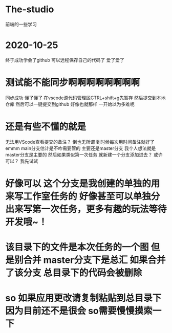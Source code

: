 # The-studio
前端的一些学习
# 2020-10-25
终于成功学会了github
可以远程保存自己的代码了 爱了爱了
# 测试能不能同步啊啊啊啊啊啊啊啊
 同步成功 懂了懂了 在vscode源代码管理区CTRL+shift+g先暂存 然后提交到本地仓库 然后可以一键提交到github  好像也就那样  一开始以为多难呢
 # 还是有些不懂的就是
 无法用VScode查看提交的备注？
 倒也无所谓 到时候每次用时间备注就好了
 emmm
 main分支估计是不咋需要管的
 主要还是master分支
 我个人想法就是master分支是主要的
 然后如果类似第一次任务  就新建一个分支添加进去？
 或许可以？
 我先试试
 # 好像可以  这个分支是我创建的单独的用来写工作室任务的 好像甚至可以单独分出来写第一次任务，更多有趣的玩法等待开发哦~！
 # 该目录下的文件是本次任务的一个图  但是别合并  master分支下是总汇  如果合并了该分支  总目录下的代码会被删除
 # so 如果应用更改请复制粘贴到总目录下  因为目前还不是很会  so需要慢慢摸索一下
  
